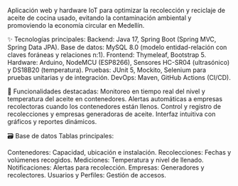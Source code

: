 Aplicación web y hardware IoT para optimizar la recolección y reciclaje de aceite de cocina usado, evitando la contaminación ambiental y promoviendo la economía circular en Medellín.

✨ Tecnologías principales:
Backend: Java 17, Spring Boot (Spring MVC, Spring Data JPA).
Base de datos: MySQL 8.0 (modelo entidad-relación con claves foráneas y relaciones n:1).
Frontend: Thymeleaf, Bootstrap 5.
Hardware: Arduino, NodeMCU (ESP8266), Sensores HC-SR04 (ultrasónico) y DS18B20 (temperatura).
Pruebas: JUnit 5, Mockito, Selenium para pruebas unitarias y de integración.
DevOps: Maven, GitHub Actions (CI/CD).

🚀 Funcionalidades destacadas:
Monitoreo en tiempo real del nivel y temperatura del aceite en contenedores.
Alertas automáticas a empresas recolectoras cuando los contenedores están llenos.
Control y registro de recolecciones y empresas generadoras de aceite.
Interfaz intuitiva con gráficos y reportes dinámicos.

🗃️ Base de datos
Tablas principales:

Contenedores: Capacidad, ubicación e instalación.
Recolecciones: Fechas y volúmenes recogidos.
Mediciones: Temperatura y nivel de llenado.
Notificaciones: Alertas para recolección.
Empresas: Generadores y recolectores.
Usuarios y Perfiles: Gestión de accesos.
